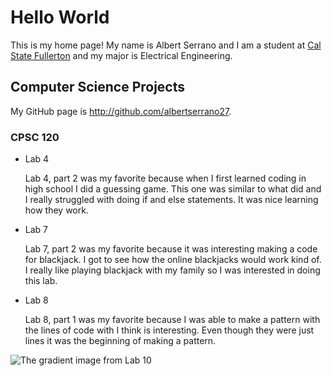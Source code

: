 # Hello World

This is my home page! My name is Albert Serrano and I am a student at [Cal State Fullerton](http://www.fullerton.edu/) and my major is Electrical Engineering.

## Computer Science Projects

My GitHub page is http://github.com/albertserrano27.

### CPSC 120

* Lab 4

    Lab 4, part 2 was my favorite because when I first learned coding in high school I did a guessing game. This one was similar to what did and I really struggled with doing if and else statements. It was nice learning how they work.

* Lab 7 

    Lab 7, part 2 was my favorite because it was interesting making a code for blackjack. I got to see how the online blackjacks would work kind of. I really like playing blackjack with my family so I was interested in doing this lab.

* Lab 8

    Lab 8, part 1 was my favorite because I was able to make a pattern with the lines of code with I think is interesting. Even though they were just lines it was the beginning of making a pattern.

![The gradient image from Lab 10](images/gradient.png)
